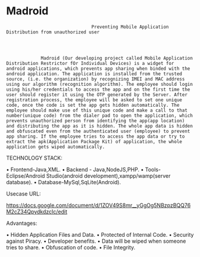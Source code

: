 # Madroid


                                    Preventing Mobile Application Distribution from unauthorized user 
                   
                   
                   
                   
                 Madroid (Our developing project called Mobile Application Distribution Restrictor fOr Individual Devices) is a widget for android applications, which prevents app sharing when binded with the android application. The application is installed from the trusted source, (i.e. the organization) by recognizing IMEI and MAC address using our algorithm (recognition algorithm). The employee should login using his/her credentials to access the app and on the first time the user should register it using the OTP generated by the Server. After registration process, the employee will be asked to set one unique code, once the code is set the app gets hidden automatically. The employee should make use of this unique code and make a call to that number(unique code) from the dialer pad to open the application, which prevents unauthorized person from identifying the app(app location) and distributing the app as it is hidden. The whole app data is hidden and obfuscated even from the authenticated user (employee) to prevent app sharing. If the employee tries to access the app data or try to extract the apk(Application Package Kit) of application, the whole application gets wiped automatically.
                 
 TECHNOLOGY STACK:

•	Frontend-Java,XML.
•	Backend - Java,NodeJS,PHP.
•	Tools-Eclipse/Android Studio(android development),xampp/wamp(server database).
•	Database-MySql,SqLite(Android).





Usecase URL:

https://docs.google.com/document/d/1ZOV49S8mr__yGgOg5NBzpzBQQ76M2cZ34QpydkdzcIc/edit




Advantages:

•	Hidden Application Files and Data.
•	Protected of Internal Code.
•	Security  against Piracy.
•	Developer benefits.
•	Data will be wiped when someone tries to share.
•	Obfuscation of code.
•	File Integrity.
